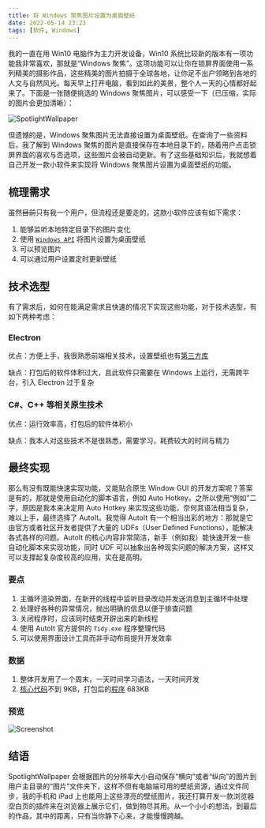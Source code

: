 ```yaml
---
title: 将 Windows 聚焦图片设置为桌面壁纸
date: 2022-05-14 23:23
tags: [软件, Windows]
---
```


我的一直在用 Win10 电脑作为主力开发设备，Win10 系统比较新的版本有一项功能我非常喜欢，那就是“Windows 聚焦”。这项功能可以让你在锁屏界面使用一系列精美的摄影作品，这些精美的图片拍摄于全球各地，让你足不出户领略到各地的人文与自然风光。每天早上打开电脑，看到如此的美景，整个人一天的心情都好起来了。下面是一张随便挑选的 Windows 聚焦图片，可以感受一下（已压缩，实际的图片会更加清晰）：

![SpotlightWallpaper](/img/spotlight.jpg)

但遗憾的是，Windows 聚焦图片无法直接设置为桌面壁纸。在查询了一些资料后，我了解到 Windows 聚焦的图片是直接保存在本地目录下的，随着用户点击锁屏界面的喜欢与否选项，这些图片会被自动更新。有了这些基础知识后，我就想着自己开发一款小软件来实现将 Windows 聚焦图片设置为桌面壁纸的功能。

## 梳理需求

虽然~~目前~~只有我一个用户，但流程还是要走的。这款小软件应该有如下需求：

1. 能够监听本地特定目录下的图片变化
2. 使用 [`Windows API`](https://docs.microsoft.com/en-us/windows/desktop/api/winuser/nf-winuser-systemparametersinfoa) 将图片设置为桌面壁纸
3. 可以预览图片
4. 可以通过用户设置定时更新壁纸

## 技术选型

有了需求后，如何在能满足需求且快速的情况下实现这些功能，对于技术选型，有如下两种考虑：

### Electron

优点：方便上手，我很熟悉前端相关技术，设置壁纸也有[第三方库](https://github.com/sindresorhus/wallpaper)

缺点：打包后的软件体积过大，且此软件只需要在 Windows 上运行，无需跨平台，引入 Electron 过于复杂

### C#、C++ 等相关原生技术

优点：运行效率高，打包后的软件体积小

缺点：我本人对这些技术不是很熟悉，需要学习，耗费较大的时间与精力

## 最终实现

那么有没有既能快速实现功能，又能贴合原生 Window GUI 的开发方案呢？答案是有的，那就是使用自动化的脚本语言，例如 Auto Hotkey。之所以使用“例如”二字，原因是我本来决定用 Auto Hotkey 来实现这些功能，奈何其语法相当复杂，难以上手，最终选择了 AutoIt。我觉得 AutoIt 有一个相当出彩的地方：那就是它由官方或者社区开发者提供了大量的 UDFs（User Defined Functions），能解决各式各样的问题。AutoIt 的核心内容非常简洁，新手（例如我）能快速开发一些自动化脚本来实现功能，同时 UDF 可以抽象出各种现实问题的解决方案，这样又可以支撑起复杂度较高的应用，实在是高明。

### 要点

1. 主循环渲染界面，在新开的线程中监听目录改动并发送消息到主循环中处理
2. 处理好各种的异常情况，抛出明确的信息以便于排查问题
3. 关闭程序时，应该同时结束开辟出来的新线程
4. 使用 AutoIt 官方提供的 `Tidy.exe` 程序整理代码
5. 可以使用界面设计工具而非手动布局提升开发效率

### 数据

1. 整体开发用了一个周末，一天时间学习语法，一天时间开发
2. [核心代码](https://github.com/chunqiuyiyu/spotlight-wallpaper/blob/main/SpotlightWallpaper.au3)不到 9KB，打包后的[程序](https://github.com/chunqiuyiyu/spotlight-wallpaper/releases) 683KB

### 预览

![Screenshot](/img/screenshot.jpg)

## 结语

SpotlightWallpaper 会根据图片的分辨率大小自动保存“横向”或者“纵向”的图片到用户主目录的“图片”文件夹下，这样不但有电脑端可用的壁纸资源，通过文件同步，我的手机和 iPad 上也能用上这些漂亮的壁纸图片，我还打算开发一款浏览器空白页的插件来在浏览器上展示它们，做到物尽其用。从一个小小的想法，到最后的作品，其中的距离，只有当你静下心来，才能慢慢跨越。
